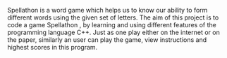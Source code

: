 Spellathon is a word game which helps us to know our ability to form different words using the given set of 
letters.
The aim of this project is to code a game Spellathon , by learning and using different features of the programming 
language C++.
Just as one play either on the internet or on the paper, similarly an user can play the game, view instructions and 
highest scores in this program.
